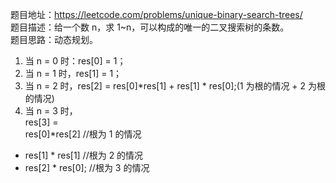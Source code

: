 题目地址：https://leetcode.com/problems/unique-binary-search-trees/    
题目描述：给一个数 n，求 1~n，可以构成的唯一的二叉搜索树的条数。  
题目思路：动态规划。  
1. 当 n = 0 时：res[0] = 1；  
2. 当 n = 1 时，res[1] = 1；  
3. 当 n = 2 时，res[2] = res[0]*res[1] + res[1] * res[0];(1 为根的情况 + 2 为根的情况)  
4. 当 n = 3 时，  
res[3] =   
res[0]*res[2]   			//根为 1 的情况  
+ res[1] * res[1] 			//根为 2 的情况  
+ res[2] * res[0]; 			//根为 3 的情况  
